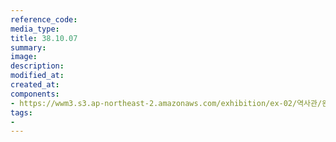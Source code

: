 ```yaml
---
reference_code:
media_type:
title: 38.10.07
summary:
image:
description:
modified_at:
created_at:
components:
- https://wwm3.s3.ap-northeast-2.amazonaws.com/exhibition/ex-02/역사관/완_강덕경할머니와+신문헤드/38.10.07.jpg
tags:
-
---
```

